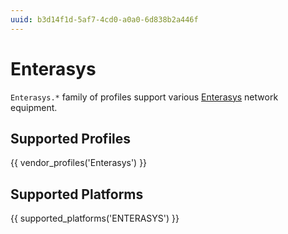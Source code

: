 ```yaml
---
uuid: b3d14f1d-5af7-4cd0-a0a0-6d838b2a446f
---
```

# Enterasys

`Enterasys.*` family of profiles support various [Enterasys](https://en.wikipedia.org/wiki/Enterasys_Networks)
network equipment.

## Supported Profiles

{{ vendor_profiles('Enterasys') }}

## Supported Platforms

{{ supported_platforms('ENTERASYS') }}
